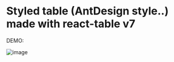 # Styled table (AntDesign style..) made with react-table v7

DEMO:

![image](https://github.com/yossimal95/code_samples/assets/70268960/bc15623e-3ac6-4657-a4a4-d59348015a34)
